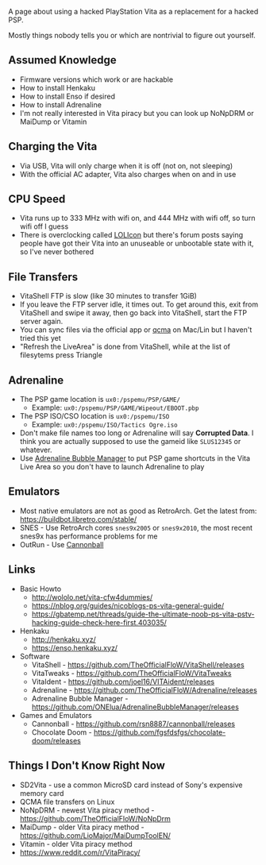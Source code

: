 A page about using a hacked PlayStation Vita as a replacement for a hacked PSP.

Mostly things nobody tells you or which are nontrivial to figure out yourself.

## Assumed Knowledge

* Firmware versions which work or are hackable
* How to install Henkaku
* How to install Enso if desired
* How to install Adrenaline
* I'm not really interested in Vita piracy but you can look up NoNpDRM or MaiDump or Vitamin

## Charging the Vita

* Via USB, Vita will only charge when it is off (not on, not sleeping)
* With the official AC adapter, Vita also charges when on and in use

## CPU Speed

* Vita runs up to 333 MHz with wifi on, and 444 MHz with wifi off, so turn wifi off I guess
* There is overclocking called [LOLIcon](https://github.com/dots-tb/LOLIcon/releases) but there's forum posts saying people have got their Vita into an unuseable or unbootable state with it, so I've never bothered

## File Transfers

* VitaShell FTP is slow (like 30 minutes to transfer 1GiB)
* If you leave the FTP server idle, it times out. To get around this, exit from VitaShell and swipe it away, then go back into VitaShell, start the FTP server again.
* You can sync files via the official app or [qcma](https://codestation.github.io/qcma/) on Mac/Lin but I haven't tried this yet
* "Refresh the LiveArea" is done from VitaShell, while at the list of filesytems press Triangle

## Adrenaline

* The PSP game location is `ux0:/pspemu/PSP/GAME/`
    * Example: `ux0:/pspemu/PSP/GAME/Wipeout/EBOOT.pbp`
* The PSP ISO/CSO location is `ux0:/pspemu/ISO`
    * Example: `ux0:/pspemu/ISO/Tactics Ogre.iso`
* Don't make file names too long or Adrenaline will say **Corrupted Data**. I think you are actually supposed to use the gameid like `SLUS12345` or whatever.
* Use [Adrenaline Bubble Manager](https://github.com/ONElua/AdrenalineBubbleManager) to put PSP game shortcuts in the Vita Live Area so you don't have to launch Adrenaline to play

## Emulators

* Most native emulators are not as good as RetroArch. Get the latest from: https://buildbot.libretro.com/stable/
* SNES - Use RetroArch cores `snes9x2005` or `snes9x2010`, the most recent snes9x has performance problems for me
* OutRun - Use [Cannonball](https://github.com/rsn8887/cannonball/releases)

## Links

* Basic Howto
    * http://wololo.net/vita-cfw4dummies/
    * https://nblog.org/guides/nicoblogs-ps-vita-general-guide/
    * https://gbatemp.net/threads/guide-the-ultimate-noob-ps-vita-pstv-hacking-guide-check-here-first.403035/
* Henkaku
    * http://henkaku.xyz/
    * https://enso.henkaku.xyz/
* Software
    * VitaShell - https://github.com/TheOfficialFloW/VitaShell/releases
    * VitaTweaks - https://github.com/TheOfficialFloW/VitaTweaks
    * VitaIdent - https://github.com/joel16/VITAident/releases
    * Adrenaline - https://github.com/TheOfficialFloW/Adrenaline/releases
    * Adrenaline Bubble Manager - https://github.com/ONElua/AdrenalineBubbleManager/releases
* Games and Emulators
    * Cannonball - https://github.com/rsn8887/cannonball/releases
    * Chocolate Doom - https://github.com/fgsfdsfgs/chocolate-doom/releases

## Things I Don't Know Right Now

* SD2Vita - use a common MicroSD card instead of Sony's expensive memory card
* QCMA file transfers on Linux
* NoNpDRM - newest Vita piracy method - https://github.com/TheOfficialFloW/NoNpDrm
* MaiDump - older Vita piracy method - https://github.com/LioMajor/MaiDumpToolEN/
* Vitamin - older Vita piracy method
* https://www.reddit.com/r/VitaPiracy/